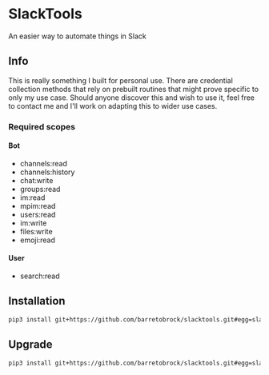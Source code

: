 # SlackTools
An easier way to automate things in Slack

## Info
This is really something I built for personal use. There are credential collection methods that rely on prebuilt routines that might prove specific to only my use case. Should anyone discover this and wish to use it, feel free to contact me and I'll work on adapting this to wider use cases.

### Required scopes
#### Bot
 - channels:read
 - channels:history
 - chat:write
 - groups:read
 - im:read
 - mpim:read
 - users:read
 - im:write
 - files:write
 - emoji:read
#### User
 - search:read

## Installation
```bash
pip3 install git+https://github.com/barretobrock/slacktools.git#egg=slacktools
```

## Upgrade
```bash
pip3 install git+https://github.com/barretobrock/slacktools.git#egg=slacktools --upgrade
```


